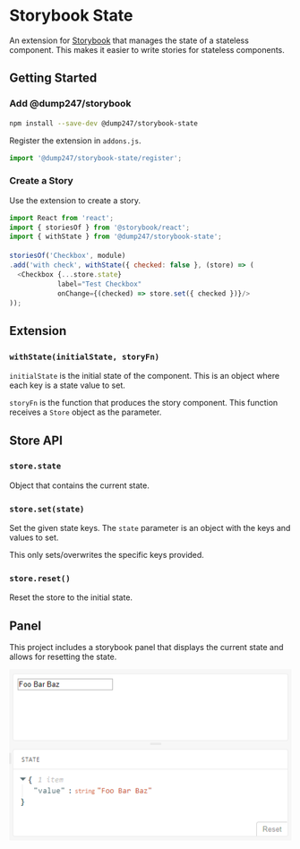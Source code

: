 # Storybook State

An extension for [Storybook](https://storybook.js.org/) that manages the state of a stateless
component. This makes it easier to write stories for stateless components.

## Getting Started

### Add @dump247/storybook

```sh
npm install --save-dev @dump247/storybook-state
```

Register the extension in `addons.js`.

```javascript
import '@dump247/storybook-state/register';
```

### Create a Story

Use the extension to create a story.

```javascript
import React from 'react';
import { storiesOf } from '@storybook/react';
import { withState } from '@dump247/storybook-state';

storiesOf('Checkbox', module)
.add('with check', withState({ checked: false }, (store) => (
  <Checkbox {...store.state}
            label="Test Checkbox"
            onChange={(checked) => store.set({ checked })}/>
));
```

## Extension

### `withState(initialState, storyFn)`

`initialState` is the initial state of the component. This is an object where each key is a
state value to set.

`storyFn` is the function that produces the story component. This function receives a `Store`
object as the parameter.


## Store API

### `store.state`

Object that contains the current state.

### `store.set(state)`

Set the given state keys. The `state` parameter is an object with the keys and values to set.

This only sets/overwrites the specific keys provided.

### `store.reset()`

Reset the store to the initial state.

## Panel

This project includes a storybook panel that displays the current state and allows
for resetting the state.

![Panel Screenshot](panel-screenshot.png?raw=true&v=2 "Panel")
